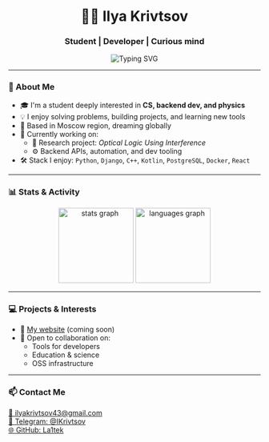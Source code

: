 <h1 align="center">👨‍💻 Ilya Krivtsov</h1>
<h3 align="center">Student | Developer | Curious mind</h3>

<p align="center">
  <img src="https://readme-typing-svg.herokuapp.com?font=Fira+Code&weight=500&size=24&pause=1000&center=true&vCenter=true&random=true&width=435&lines=%23+whoami+-%E2%86%92+La1tek;Code.+Think.+Sleep.+Repeat.;%3E+booting+La1tek%40Dev...+%5BOK%5D;Always+learning+new+things;cd+~%2Fdev%2Fprojects+%26%26+make+ideas+real;C%2B%2B+enjoyer" alt="Typing SVG" />
</p>

---

### 🚀 About Me

- 🎓 I'm a student deeply interested in **CS, backend dev, and physics**  
- 💡 I enjoy solving problems, building projects, and learning new tools  
- 📍 Based in Moscow region, dreaming globally  
- 🔭 Currently working on:
  - 🧠 Research project: *Optical Logic Using Interference*
  - ⚙️ Backend APIs, automation, and dev tooling  
- 🛠️ Stack I enjoy: `Python`, `Django`, `C++`, `Kotlin`, `PostgreSQL`, `Docker`, `React`

---

### 📊 Stats & Activity

<div align="center">
  <img src="https://github-readme-stats.vercel.app/api?username=la1tek&hide_title=false&hide_rank=false&show_icons=true&include_all_commits=true&count_private=true&disable_animations=false&theme=tokyonight&locale=en&hide_border=true" height="150" alt="stats graph" />
  <img src="https://github-readme-stats.vercel.app/api/top-langs?username=la1tek&locale=en&hide_title=false&layout=compact&card_width=335&langs_count=5&theme=tokyonight&hide_border=true" height="150" alt="languages graph" />
</div>

---

### 💻 Projects & Interests

- 🔗 [My website](https://la1tek.dev) (coming soon)
- 💼 Open to collaboration on:
  - Tools for developers
  - Education & science
  - OSS infrastructure

---

### 📫 Contact Me

<div align="left">
  <a href="mailto:ilyakrivtsov43@gmail.com" target="_blank">📧 ilyakrivtsov43@gmail.com</a><br>
  <a href="https://t.me/IKrivtsov" target="_blank">💬 Telegram: @IKrivtsov</a><br>
  <a href="https://github.com/La1tek" target="_blank">🌐 GitHub: La1tek</a>
</div>


